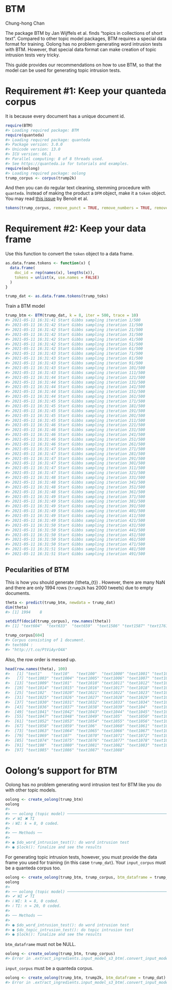 BTM
================
Chung-hong Chan

The package BTM by Jan Wijffels et al. finds “topics in collections of
short text”. Compared to other topic model packages, BTM requires a
special data format for training. Oolong has no problem generating word
intrusion tests with BTM. However, that special data format can make
creation of topic intrusion tests very tricky.

This guide provides our recommendations on how to use BTM, so that the
model can be used for generating topic intrusion tests.

# Requirement \#1: Keep your quanteda corpus

It is because every document has a unique document id.

``` r
require(BTM)
#> Loading required package: BTM
require(quanteda)
#> Loading required package: quanteda
#> Package version: 3.0.0
#> Unicode version: 13.0
#> ICU version: 66.1
#> Parallel computing: 8 of 8 threads used.
#> See https://quanteda.io for tutorials and examples.
require(oolong)
#> Loading required package: oolong
trump_corpus <- corpus(trump2k)
```

And then you can do regular text cleaning, stemming procedure with
`quanteda`. Instead of making the product a `DFM` object, make it a
`token` object. You may read [this
issue](https://github.com/quanteda/quanteda/issues/1404) by Benoit et
al.

``` r
tokens(trump_corpus, remove_punct = TRUE, remove_numbers = TRUE, remove_symbols = TRUE, split_hyphens = TRUE, remove_url = TRUE) %>% tokens_tolower() %>% tokens_remove(stopwords("en")) %>% tokens_remove("@*")  -> trump_toks
```

# Requirement \#2: Keep your data frame

Use this function to convert the `token` object to a data frame.

``` r
as.data.frame.tokens <- function(x) {
  data.frame(
    doc_id = rep(names(x), lengths(x)),
    tokens = unlist(x, use.names = FALSE)
  )
}

trump_dat <- as.data.frame.tokens(trump_toks)
```

Train a BTM model

``` r
trump_btm <- BTM(trump_dat, k = 8, iter = 500, trace = 10)
#> 2021-05-11 16:31:41 Start Gibbs sampling iteration 1/500
#> 2021-05-11 16:31:42 Start Gibbs sampling iteration 11/500
#> 2021-05-11 16:31:42 Start Gibbs sampling iteration 21/500
#> 2021-05-11 16:31:42 Start Gibbs sampling iteration 31/500
#> 2021-05-11 16:31:42 Start Gibbs sampling iteration 41/500
#> 2021-05-11 16:31:42 Start Gibbs sampling iteration 51/500
#> 2021-05-11 16:31:42 Start Gibbs sampling iteration 61/500
#> 2021-05-11 16:31:43 Start Gibbs sampling iteration 71/500
#> 2021-05-11 16:31:43 Start Gibbs sampling iteration 81/500
#> 2021-05-11 16:31:43 Start Gibbs sampling iteration 91/500
#> 2021-05-11 16:31:43 Start Gibbs sampling iteration 101/500
#> 2021-05-11 16:31:43 Start Gibbs sampling iteration 111/500
#> 2021-05-11 16:31:44 Start Gibbs sampling iteration 121/500
#> 2021-05-11 16:31:44 Start Gibbs sampling iteration 131/500
#> 2021-05-11 16:31:44 Start Gibbs sampling iteration 141/500
#> 2021-05-11 16:31:44 Start Gibbs sampling iteration 151/500
#> 2021-05-11 16:31:44 Start Gibbs sampling iteration 161/500
#> 2021-05-11 16:31:45 Start Gibbs sampling iteration 171/500
#> 2021-05-11 16:31:45 Start Gibbs sampling iteration 181/500
#> 2021-05-11 16:31:45 Start Gibbs sampling iteration 191/500
#> 2021-05-11 16:31:45 Start Gibbs sampling iteration 201/500
#> 2021-05-11 16:31:45 Start Gibbs sampling iteration 211/500
#> 2021-05-11 16:31:46 Start Gibbs sampling iteration 221/500
#> 2021-05-11 16:31:46 Start Gibbs sampling iteration 231/500
#> 2021-05-11 16:31:46 Start Gibbs sampling iteration 241/500
#> 2021-05-11 16:31:46 Start Gibbs sampling iteration 251/500
#> 2021-05-11 16:31:46 Start Gibbs sampling iteration 261/500
#> 2021-05-11 16:31:47 Start Gibbs sampling iteration 271/500
#> 2021-05-11 16:31:47 Start Gibbs sampling iteration 281/500
#> 2021-05-11 16:31:47 Start Gibbs sampling iteration 291/500
#> 2021-05-11 16:31:47 Start Gibbs sampling iteration 301/500
#> 2021-05-11 16:31:47 Start Gibbs sampling iteration 311/500
#> 2021-05-11 16:31:47 Start Gibbs sampling iteration 321/500
#> 2021-05-11 16:31:48 Start Gibbs sampling iteration 331/500
#> 2021-05-11 16:31:48 Start Gibbs sampling iteration 341/500
#> 2021-05-11 16:31:48 Start Gibbs sampling iteration 351/500
#> 2021-05-11 16:31:48 Start Gibbs sampling iteration 361/500
#> 2021-05-11 16:31:49 Start Gibbs sampling iteration 371/500
#> 2021-05-11 16:31:49 Start Gibbs sampling iteration 381/500
#> 2021-05-11 16:31:49 Start Gibbs sampling iteration 391/500
#> 2021-05-11 16:31:49 Start Gibbs sampling iteration 401/500
#> 2021-05-11 16:31:49 Start Gibbs sampling iteration 411/500
#> 2021-05-11 16:31:49 Start Gibbs sampling iteration 421/500
#> 2021-05-11 16:31:50 Start Gibbs sampling iteration 431/500
#> 2021-05-11 16:31:50 Start Gibbs sampling iteration 441/500
#> 2021-05-11 16:31:50 Start Gibbs sampling iteration 451/500
#> 2021-05-11 16:31:50 Start Gibbs sampling iteration 461/500
#> 2021-05-11 16:31:50 Start Gibbs sampling iteration 471/500
#> 2021-05-11 16:31:51 Start Gibbs sampling iteration 481/500
#> 2021-05-11 16:31:51 Start Gibbs sampling iteration 491/500
```

## Pecularities of BTM

This is how you should generate \(\theta_{t}\) . However, there are many
NaN and there are only 1994 rows (`trump2k` has 2000 tweets) due to
empty documents.

``` r
theta <- predict(trump_btm, newdata = trump_dat)
dim(theta)
#> [1] 1994    8
```

``` r
setdiff(docid(trump_corpus), row.names(theta))
#> [1] "text604"  "text633"  "text659"  "text1586" "text1587" "text1761"
```

``` r
trump_corpus[604]
#> Corpus consisting of 1 document.
#> text604 :
#> "http://t.co/PtViAyrO4A"
```

Also, the row order is messed up.

``` r
head(row.names(theta), 100)
#>   [1] "text1"    "text10"   "text100"  "text1000" "text1001" "text1002"
#>   [7] "text1003" "text1004" "text1005" "text1006" "text1007" "text1008"
#>  [13] "text1009" "text101"  "text1010" "text1011" "text1012" "text1013"
#>  [19] "text1014" "text1015" "text1016" "text1017" "text1018" "text1019"
#>  [25] "text102"  "text1020" "text1021" "text1022" "text1023" "text1024"
#>  [31] "text1025" "text1026" "text1027" "text1028" "text1029" "text103" 
#>  [37] "text1030" "text1031" "text1032" "text1033" "text1034" "text1035"
#>  [43] "text1036" "text1037" "text1038" "text1039" "text104"  "text1040"
#>  [49] "text1041" "text1042" "text1043" "text1044" "text1045" "text1046"
#>  [55] "text1047" "text1048" "text1049" "text105"  "text1050" "text1051"
#>  [61] "text1052" "text1053" "text1054" "text1055" "text1056" "text1057"
#>  [67] "text1058" "text1059" "text106"  "text1060" "text1061" "text1062"
#>  [73] "text1063" "text1064" "text1065" "text1066" "text1067" "text1068"
#>  [79] "text1069" "text107"  "text1070" "text1071" "text1072" "text1073"
#>  [85] "text1074" "text1075" "text1076" "text1077" "text1078" "text1079"
#>  [91] "text108"  "text1080" "text1081" "text1082" "text1083" "text1084"
#>  [97] "text1085" "text1086" "text1087" "text1088"
```

# Oolong’s support for BTM

Oolong has no problem generating word intrusion test for BTM like you do
with other topic models.

``` r
oolong <- create_oolong(trump_btm)
oolong
#> 
#> ── oolong (topic model) ────────────────────────────────────────────────────────────────────────────────────────────────────────────────────────────────────────
#> ✔ WI ✖ TI
#> ℹ WI: k = 8, 0 coded.
#> 
#> ── Methods ──
#> 
#> ● $do_word_intrusion_test(): do word intrusion test
#> ● $lock(): finalize and see the results
```

For generating topic intrusion tests, however, you must provide the data
frame you used for training (in this case `trump_dat`). Your
`input_corpus` must be a quanteda corpus too.

``` r
oolong <- create_oolong(trump_btm, trump_corpus, btm_dataframe = trump_dat)
oolong
#> 
#> ── oolong (topic model) ────────────────────────────────────────────────────────────────────────────────────────────────────────────────────────────────────────
#> ✔ WI ✔ TI
#> ℹ WI: k = 8, 0 coded.
#> ℹ TI: n = 20, 0 coded.
#> 
#> ── Methods ──
#> 
#> ● $do_word_intrusion_test(): do word intrusion test
#> ● $do_topic_intrusion_test(): do topic intrusion test
#> ● $lock(): finalize and see the results
```

`btm_dataframe` must not be NULL.

``` r
oolong <- create_oolong(trump_btm, trump_corpus)
#> Error in .extract_ingredients.input_model_s3_btm(.convert_input_model_s3(input_model), : You need to provide input_corpus (in quanteda format) and btm_dataframe for generating topic intrusion tests.
```

`input_corpus` must be a quanteda corpus.

``` r
oolong <- create_oolong(trump_btm, trump2k, btm_dataframe = trump_dat)
#> Error in .extract_ingredients.input_model_s3_btm(.convert_input_model_s3(input_model), : You need to provide input_corpus (in quanteda format) and btm_dataframe for generating topic intrusion tests.
```
